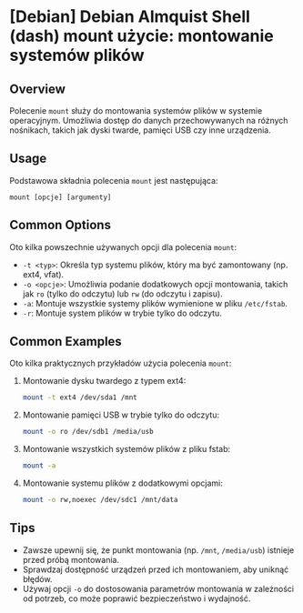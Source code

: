 # [Debian] Debian Almquist Shell (dash) mount użycie: montowanie systemów plików

## Overview
Polecenie `mount` służy do montowania systemów plików w systemie operacyjnym. Umożliwia dostęp do danych przechowywanych na różnych nośnikach, takich jak dyski twarde, pamięci USB czy inne urządzenia.

## Usage
Podstawowa składnia polecenia `mount` jest następująca:

```
mount [opcje] [argumenty]
```

## Common Options
Oto kilka powszechnie używanych opcji dla polecenia `mount`:

- `-t <typ>`: Określa typ systemu plików, który ma być zamontowany (np. ext4, vfat).
- `-o <opcje>`: Umożliwia podanie dodatkowych opcji montowania, takich jak `ro` (tylko do odczytu) lub `rw` (do odczytu i zapisu).
- `-a`: Montuje wszystkie systemy plików wymienione w pliku `/etc/fstab`.
- `-r`: Montuje system plików w trybie tylko do odczytu.

## Common Examples
Oto kilka praktycznych przykładów użycia polecenia `mount`:

1. Montowanie dysku twardego z typem ext4:
   ```sh
   mount -t ext4 /dev/sda1 /mnt
   ```

2. Montowanie pamięci USB w trybie tylko do odczytu:
   ```sh
   mount -o ro /dev/sdb1 /media/usb
   ```

3. Montowanie wszystkich systemów plików z pliku fstab:
   ```sh
   mount -a
   ```

4. Montowanie systemu plików z dodatkowymi opcjami:
   ```sh
   mount -o rw,noexec /dev/sdc1 /mnt/data
   ```

## Tips
- Zawsze upewnij się, że punkt montowania (np. `/mnt`, `/media/usb`) istnieje przed próbą montowania.
- Sprawdzaj dostępność urządzeń przed ich montowaniem, aby uniknąć błędów.
- Używaj opcji `-o` do dostosowania parametrów montowania w zależności od potrzeb, co może poprawić bezpieczeństwo i wydajność.